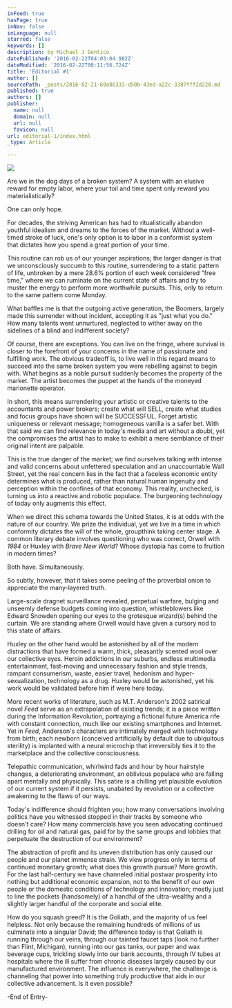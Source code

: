 ```yaml
---
inFeed: true
hasPage: true
inNav: false
inLanguage: null
starred: false
keywords: []
description: by Michael J Dentico
datePublished: '2016-02-22T04:03:04.982Z'
dateModified: '2016-02-22T00:11:56.724Z'
title: 'Editorial #1'
author: []
sourcePath: _posts/2016-02-21-69a86333-d50b-43ed-a22c-3387fff2d220.md
published: true
authors: []
publisher:
  name: null
  domain: null
  url: null
  favicon: null
url: editorial-1/index.html
_type: Article

---
```

![](https://the-grid-user-content.s3-us-west-2.amazonaws.com/209cd03b-48c2-4e95-b966-e4682ae3a0d1.png)

Are we in the dog days of a broken system? A system with an elusive reward for empty labor, where your toil and time spent only reward you materialistically?

One can only hope.

For decades, the striving American has had to ritualistically abandon youthful idealism and dreams to the forces of the market. Without a well-timed stroke of luck, one's only option is to labor in a conformist system that dictates how you spend a great portion of your time.

This routine can rob us of our younger aspirations; the larger danger is that we unconsciously succumb to this routine, surrendering to a static pattern of life, unbroken by a mere 28.6% portion of each week considered "free time," where we can ruminate on the current state of affairs and try to muster the energy to perform more worthwhile pursuits. This, only to return to the same pattern come Monday.

What baffles me is that the outgoing active generation, the Boomers, largely made this surrender without incident, accepting it as "just what you do." How many talents went unnurtured, neglected to wither away on the sidelines of a blind and indifferent society?

Of course, there are exceptions. You can live on the fringe, where survival is closer to the forefront of your concerns in the name of passionate and fulfilling work. The obvious tradeoff is, to live well in this regard means to succeed into the same broken system you were rebelling against to begin with. What begins as a noble pursuit suddenly becomes the property of the market. The artist becomes the puppet at the hands of the moneyed marionette operator.

In short, this means surrendering your artistic or creative talents to the accountants and power brokers; create what will SELL, create what studies and focus groups have shown will be SUCCESSFUL. Forget artistic uniqueness or relevant message; homogeneous vanilla is a safer bet. With that said we can find relevance in today's media and art without a doubt, yet the compromises the artist has to make to exhibit a mere semblance of their original intent are palpable.

This is the true danger of the market; we find ourselves talking with intense and valid concerns about unfettered speculation and an unaccountable Wall Street, yet the real concern lies in the fact that a faceless economic entity determines what is produced, rather than natural human ingenuity and perception within the confines of that economy. This reality, unchecked, is turning us into a reactive and robotic populace. The burgeoning technology of today only augments this effect.

When we direct this schema towards the United States, it is at odds with the nature of our country. We prize the individual, yet we live in a time in which conformity dictates the will of the whole, groupthink taking center stage. A common literary debate involves questioning who was correct, Orwell with _1984_ or Huxley with _Brave New World_? Whose dystopia has come to fruition in modern times?

Both have. Simultaneously. 

So subtly, however, that it takes some peeling of the proverbial onion to appreciate the many-layered truth.

Large-scale dragnet surveillance revealed, perpetual warfare, bulging and unseemly defense budgets coming into question, whistleblowers like Edward Snowden opening our eyes to the grotesque wizard(s) behind the curtain. We are standing where Orwell would have given a cursory nod to this state of affairs.

Huxley on the other hand would be astonished by all of the modern distractions that have formed a warm, thick, pleasantly scented wool over our collective eyes. Heroin addictions in our suburbs, endless multimedia entertainment, fast-moving and unnecessary fashion and style trends, rampant consumerism, waste, easier travel, hedonism and hyper-sexualization, technology as a drug. Huxley would be astonished, yet his work would be validated before him if were here today.

More recent works of literature, such as M.T. Anderson's 2002 satirical novel _Feed_ serve as an extrapolation of existing trends; it is a piece written during the Information Revolution, portraying a fictional future America rife with constant connection, much like our existing smartphones and Internet. Yet in _Feed_, Anderson's characters are intimately merged with technology from birth; each newborn (conceived artificially by default due to ubiquitous sterility) is implanted with a neural microchip that irreversibly ties it to the marketplace and the collective consciousness.

Telepathic communication, whirlwind fads and hour by hour hairstyle changes, a deteriorating environment, an oblivious populace who are falling apart mentally and physically. This satire is a chilling yet plausible evolution of our current system if it persists, unabated by revolution or a collective awakening to the flaws of our ways.

Today's indifference should frighten you; how many conversations involving politics have you witnessed stopped in their tracks by someone who doesn't care? How many commercials have you seen advocating continued drilling for oil and natural gas, paid for by the same groups and lobbies that perpetuate the destruction of our environment?

The abstraction of profit and its uneven distribution has only caused our people and our planet immense strain. We view progress only in terms of continued monetary growth; what does this growth pursue? More growth. For the last half-century we have channeled initial postwar prosperity into nothing but additional economic expansion, not to the benefit of our own people or the domestic conditions of technology and innovation; mostly just to line the pockets (handsomely) of a handful of the ultra-wealthy and a slightly larger handful of the corporate and social elite.

How do you squash greed? It is the Goliath, and the majority of us feel helpless. Not only because the remaining hundreds of millions of us culminate into a singular David; the difference today is that Goliath is running through our veins, through our tainted faucet taps (look no further than Flint, Michigan), running into our gas tanks, our paper and wax beverage cups, trickling slowly into our bank accounts, through IV tubes at hospitals where the ill suffer from chronic diseases largely caused by our manufactured environment. The influence is everywhere, the challenge is channeling that power into something truly productive that aids in our collective advancement. Is it even possible?

-End of Entry-